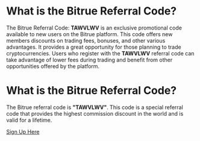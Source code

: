 # What is the Bitrue Referral Code?

The Bitrue Referral Code: **TAWVLWV** is an exclusive promotional code available to new users on the Bitrue platform. This code offers new members discounts on trading fees, bonuses, and other various advantages. It provides a great opportunity for those planning to trade cryptocurrencies. Users who register with the **TAWVLWV** referral code can take advantage of lower fees during trading and benefit from other opportunities offered by the platform.

# What is the Bitrue Referral Code?

The Bitrue referral code is **"TAWVLWV"**. This code is a special referral code that provides the highest commission discount in the world and is valid for a lifetime.

[Sign Up Here](https://www.bitrue.com/referral/landing?cn=600000&inviteCode=TAWVLWV)
